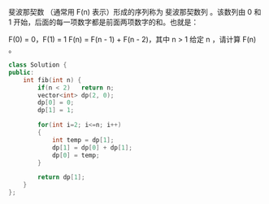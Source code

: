 斐波那契数 （通常用 F(n) 表示）形成的序列称为 斐波那契数列 。该数列由 0 和 1 开始，后面的每一项数字都是前面两项数字的和。也就是： 

F(0) = 0，F(1) = 1
F(n) = F(n - 1) + F(n - 2)，其中 n > 1
给定 n ，请计算 F(n) 。



```c++
class Solution {
public:
    int fib(int n) {
        if(n < 2)   return n;
        vector<int> dp(2, 0);
        dp[0] = 0;
        dp[1] = 1;

        for(int i=2; i<=n; i++)
        {
            int temp = dp[1];
            dp[1] = dp[0] + dp[1];
            dp[0] = temp;
        }

        return dp[1];
    }
};
```

